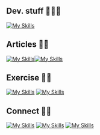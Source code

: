 ## Dev. stuff 🧑🏼‍💻
[![My Skills](https://skillicons.dev/icons?i=golang,php,java,laravel,vscode,mysql,mongo,react,js,jquery,css,html,redis,docker,rabbitmq&theme=light)](https://skillicons.dev)  
## Articles ✍🏻
[![My Skills](https://img.shields.io/badge/Medium-12100E?style=for-the-badge&logo=medium&logoColor=white)](https://medium.com/@m.hakim.amransyah.hakim)[![My Skills](https://img.shields.io/badge/dev.to-0A0A0A?style=for-the-badge&logo=devdotto&logoColor=white)](https://dev.to/mhakimamransyah)
## Exercise 💪🏻
[![My Skills](https://img.shields.io/badge/-Hackerrank-2EC866?style=for-the-badge&logo=HackerRank&logoColor=white)](https://www.hackerrank.com/m_hakim_amransy1)  [![My Skills](https://img.shields.io/badge/-LeetCode-FFA116?style=for-the-badge&logo=LeetCode&logoColor=black)](https://leetcode.com/user3471YI/)
## Connect 🤌🏻
[![My Skills](https://skillicons.dev/icons?i=linkedin&theme=light)](https://www.linkedin.com/in/hakim-amr/)
[![My Skills](https://skillicons.dev/icons?i=instagram&theme=light)](https://www.instagram.com/hakimamransyah/)
[![My Skills](https://skillicons.dev/icons?i=twitter&theme=light)](https://twitter.com/M_Hakim_Amrnsyh)


